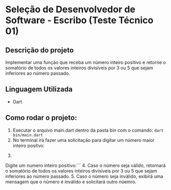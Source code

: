 # Seleção de Desenvolvedor de Software - Escribo (Teste Técnico 01)
## Descrição do projeto
Implementar uma função que receba um número inteiro positivo e retorne o somatório de todos os valores inteiros divisíveis por 3 ou 5 que sejam inferiores ao número passado.
## Linguagem Utilizada
- Dart
## Como rodar o projeto:
1. Executar o arquivo main.dart dentro da pasta bin com o comando:
```dart bin/main.dart```
2. No terminal irá fazer uma solicitação para digitar um número maior inteiro positvo:
3. ```Será calculado o somatório de todos os valores inteiros divisíveis por 3 ou 5 que sejam inferiores ao numero digitado.
Digite um numero inteiro positivo:```
4. Caso o número seja válido, retornará o somatório de todos os valores inteiros divisíveis por 3 ou 5 que sejam inferiores ao número passado.
5. Caso o número seja inválido, exibirá uma mensagem que o número é inválido e solicitará outro núemro.
